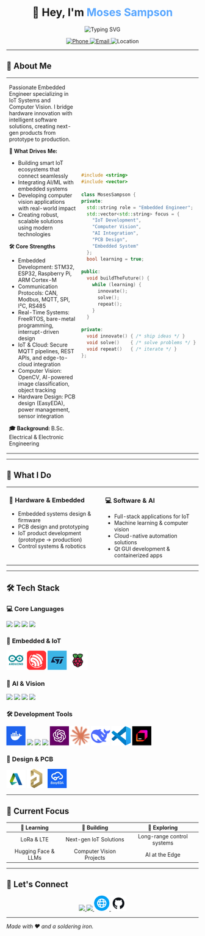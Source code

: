 

<h1 align="center">👋 Hey, I'm <span style="color:#58A6FF;">Moses Sampson</span></h1>

<p align="center">
  <img src="https://readme-typing-svg.herokuapp.com?font=Fira+Code&size=22&duration=3000&pause=1000&color=58A6FF&center=true&vCenter=true&width=600&lines=Embedded+Software+Engineer;IoT+Systems+Developer;AI+%26+Computer+Vision+Enthusiast;Full-Stack+Solution+Architect" alt="Typing SVG" />
</p>

<p align="center">
  <a href="tel:+971551934289">
    <img src="https://img.shields.io/badge/%F0%9F%93%B1%20+971%2055%20193%204289-00d4aa?style=for-the-badge&labelColor=1a1a1a" alt="Phone" />
  </a>
  <a href="mailto:mosessampson16@gmail.com">
    <img src="https://img.shields.io/badge/%F0%9F%93%A7%20mosessampson16@gmail.com-58a6ff?style=for-the-badge&labelColor=1a1a1a" alt="Email" />
  </a>
  <img src="https://img.shields.io/badge/%F0%9F%93%8D%20Dubai%2C%20AE-ff7b00?style=for-the-badge&labelColor=1a1a1a" alt="Location" />
</p>


---

## 🧠 About Me

<table>
<tr>
<td width="65%">

Passionate Embedded Engineer specializing in IoT Systems and Computer Vision. I bridge hardware innovation with intelligent software solutions, creating next-gen products from prototype to production.

**🚀 What Drives Me:**

* Building smart IoT ecosystems that connect seamlessly
* Integrating AI/ML with embedded systems
* Developing computer vision applications with real-world impact
* Creating robust, scalable solutions using modern technologies
  
**🛠️ Core Strengths**

* Embedded Development: STM32, ESP32, Raspberry Pi, ARM Cortex-M
* Communication Protocols: CAN, Modbus, MQTT, SPI, I²C, RS485
* Real-Time Systems: FreeRTOS, bare-metal programming, interrupt-driven design
* IoT & Cloud: Secure MQTT pipelines, REST APIs, and edge-to-cloud integration
* Computer Vision: OpenCV, AI-powered image classification, object tracking
* Hardware Design: PCB design (EasyEDA), power management, sensor integration
  
**🎓 Background:** B.Sc. Electrical & Electronic Engineering

</td>
<td width="35%">

```cpp
#include <string>
#include <vector>

class MosesSampson {
private:
  std::string role = "Embedded Engineer";
  std::vector<std::string> focus = {
    "IoT Development",
    "Computer Vision",
    "AI Integration",
    "PCB Design",
    "Embedded System"
  };
  bool learning = true;

public:
  void buildTheFuture() {
    while (learning) {
      innovate();
      solve();
      repeat();
    }
  }

private:
  void innovate() { /* ship ideas */ }
  void solve()    { /* solve problems */ }
  void repeat()   { /* iterate */ }
};
```

</td>
</tr>
</table>

---

## 🚀 What I Do

<table>
<tr>
<td width="50%" valign="top">

### 🔧 Hardware & Embedded

* Embedded systems design & firmware
* PCB design and prototyping
* IoT product development (prototype → production)
* Control systems & robotics

</td>
<td width="50%" valign="top">

### 💻 Software & AI

* Full-stack applications for IoT
* Machine learning & computer vision
* Cloud-native automation solutions
* Qt GUI development & containerized apps

</td>
</tr>
</table>

---

## 🛠️ Tech Stack

### 💻 **Core Languages**
<p align="left">
  <img src="https://cdn.jsdelivr.net/gh/devicons/devicon@latest/icons/python/python-original.svg" width="50" />
  <img src="https://cdn.jsdelivr.net/gh/devicons/devicon/icons/cplusplus/cplusplus-original.svg" width="50" />
  <img src="https://cdn.jsdelivr.net/gh/devicons/devicon/icons/c/c-original.svg" width="50" />
  <img src="https://cdn.jsdelivr.net/gh/devicons/devicon/icons/postgresql/postgresql-original.svg" width="50" />
</p>

### 🔧 **Embedded & IoT**
<p align="left"> 
  <img src="https://github.com/Mozetoo/Files/blob/main/brand-assets/arduino_1.png" width="50" />
  <img src="https://github.com/Mozetoo/Files/blob/main/brand-assets/espressif.svg" height="50" /> 
  <img src="https://github.com/Mozetoo/Files/blob/main/brand-assets/stm32_1.jpeg" width="50" /> 
  <img src="https://github.com/Mozetoo/Files/blob/main/brand-assets/raspberrypi.jpeg" width="50" /> 
 
</p>

### 🧠 **AI & Vision**
<p align="left">
  <img src="https://raw.githubusercontent.com/opencv/opencv/master/doc/opencv-logo.png" width="50" />
  <img src="https://huggingface.co/front/assets/huggingface_logo-noborder.svg" width="50" />
  <img src="https://avatars.githubusercontent.com/u/126733545?s=200&v=4" width="50" /> <!-- LangChain -->
  <img src="https://cdn.jsdelivr.net/gh/devicons/devicon@latest/icons/django/django-plain.svg"  width="50" />
  

</p>

### 🛠️ **Development Tools**
<p align="left">
  <img src="https://github.com/Mozetoo/Files/blob/main/brand-assets/dockker.jpeg" width="50" />
  <img src="https://cdn.jsdelivr.net/gh/devicons/devicon/icons/linux/linux-original.svg" width="50" />
  <img src="https://cdn.jsdelivr.net/gh/devicons/devicon/icons/git/git-original.svg" width="50" />
  <img src="https://upload.wikimedia.org/wikipedia/commons/2/21/Matlab_Logo.png" width="50" />
  <img src="https://github.com/Mozetoo/Files/blob/main/brand-assets/chatgpt.png"  width="50" />
  <img src="https://github.com/Mozetoo/Files/blob/main/brand-assets/claude-color.svg"  width="50" />
  <img src="https://github.com/Mozetoo/Files/blob/main/brand-assets/deepseek.png"  width="50" />
  <img src="https://github.com/Mozetoo/Files/blob/main/brand-assets/vs.svg"  width="50" />
  <img src="https://github.com/Mozetoo/Files/blob/main/brand-assets/jetbrain.png"  width="50" />

  
</p>

### 🎨 **Design & PCB**
<p align="left">
  <img src="https://github.com/Mozetoo/Files/blob/main/brand-assets/autodeskk.png" width="50" />
  <img src="https://github.com/Mozetoo/Files/blob/main/brand-assets/altium_logo.png" width="50" />
  <img src="https://github.com/Mozetoo/Files/blob/main/brand-assets/EasyEda.jpeg" width="50" />

</p>


---

## 🌱 Current Focus

|   🎯 **Learning**   |      🚧 **Building**     |      🔬 **Exploring**      |
| :-----------------: | :----------------------: | :------------------------: |
|      LoRa & LTE     |  Next-gen IoT Solutions  | Long-range control systems |
| Hugging Face & LLMs | Computer Vision Projects |       AI at the Edge       |

---

## 🤝 Let's Connect

<p align="center">
  <a href="https://www.linkedin.com/in/moses-sampson-1362a61a1/" target="_blank">
    <img src="https://cdn.jsdelivr.net/gh/devicons/devicon@latest/icons/linkedin/linkedin-original.svg"  width="40" />
  </a>
  <a href="mailto:mosessampson16@gmail.com">
    <img src="https://github.com/Mozetoo/Files/blob/main/brand-assets/Gmail_idrA5FDGTH_0.svg"  width="50" />
  </a>
  <a href="https://robertem14.github.io/personal-site/" target="_blank">
    <img src="https://github.com/Mozetoo/Files/blob/main/brand-assets/internet.png" width="40" />
  </a>
  <a href="https://github.com/Mozetoo" target="_blank">
    
  <img src="https://github.com/Mozetoo/Files/blob/main/brand-assets/github.png" width="40" />
          
  </a>
</p>

---

*Made with ❤️ and a soldering iron.*

